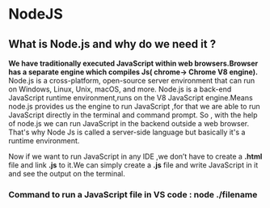 # NodeJS

## What is Node.js and why do we need it ?
**We have traditionally executed JavaScript within web browsers.Browser has a separate engine which compiles Js( chrome-> Chrome V8 engine).**</br>
Node.js is a cross-platform, open-source server environment that can run on Windows, Linux, Unix, macOS, and more. Node.js is a back-end JavaScript runtime environment,runs on the V8 JavaScript engine.Means node.js provides us the engine to run JavaScript ,for that we are able to run JavaScript directly in the terminal and command prompt. So , with the help of node.js we can run JavaScript in the backend outside a web browser.
That's why Node Js is called a server-side language but basically it's a runtime environment.


Now if we want to run JavaScript in any IDE ,we don’t have to create a **.html** file and link **.js** to it.We can simply create a **.js** file and write JavaScript in it and see the output on the terminal.

 ### Command to run a JavaScript file in VS code : **node ./filename**
